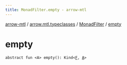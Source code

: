 ```yaml
---
title: MonadFilter.empty - arrow-mtl
---
```


[arrow-mtl](../../index.html) / [arrow.mtl.typeclasses](../index.html) / [MonadFilter](index.html) / [empty](./empty.html)

# empty

`abstract fun <A> empty(): Kind<`[`F`](index.html#F)`, `[`A`](empty.html#A)`>`